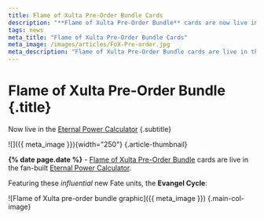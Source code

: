 ```yaml
---
title: Flame of Xulta Pre-Order Bundle Cards
description: "**Flame of Xulta Pre-Order Bundle** cards are now live in the fan-built **Eternal Power Calculator** at **Shiftstoned**. "
tags: news
meta_title: "Flame of Xulta Pre-Order Bundle Cards"
meta_image: /images/articles/FoX-Pre-order.jpg
meta_description: "Flame of Xulta Pre-Order Bundle cards are live in the fan-built Eternal Power Calculator at Shiftstoned."
---
```

# Flame of Xulta Pre-Order Bundle {.title}

Now live in the [Eternal Power Calculator][]
{.subtitle}

  [Eternal Power Calculator]: /epc/

![]({{ meta_image }}){width="250"}
{.article-thumbnail}

**{% date page.date %}** - [Flame of Xulta Pre-Order Bundle][] cards are live in the fan-built [Eternal Power Calculator][].

  [Flame of Xulta Pre-Order Bundle]: https://direwolfdigital.com/news/the-flame-of-xulta-pre-order-bundle/

Featuring these *influential* new Fate units, the **Evangel Cycle**:

![Flame of Xulta pre-order bundle graphic]({{ meta_image }})
{.main-col-image}